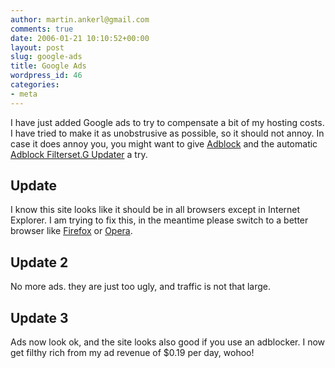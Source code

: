 ```yaml
---
author: martin.ankerl@gmail.com
comments: true
date: 2006-01-21 10:10:52+00:00
layout: post
slug: google-ads
title: Google Ads
wordpress_id: 46
categories:
- meta
---
```


I have just added Google ads to try to compensate a bit of my hosting costs. I have tried to make it as unobstrusive as possible, so it should not annoy. In case it does annoy you, you might want to give [Adblock](http://adblock.mozdev.org/) and the automatic [Adblock Filterset.G Updater](http://www.pierceive.com/) a try.


## Update

I know this site looks like it should be in all browsers except in Internet Explorer. I am trying to fix this, in the meantime please switch to a better browser like [Firefox](http://www.mozilla.com/firefox/) or [Opera](http://www.opera.com/).

## Update 2 

No more ads. they are just too ugly, and traffic is not that large.

## Update 3 

Ads now look ok, and the site looks also good if you use an adblocker. I now get filthy rich from my ad revenue of $0.19 per day, wohoo!
